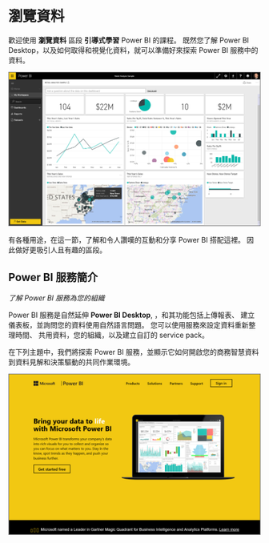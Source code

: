 <properties
   pageTitle="Power BI 服務簡介"
   description="瀏覽資料並與 Power BI 服務的共同作業"
   services="powerbi"
   documentationCenter=""
   authors="davidiseminger"
   manager="mblythe"
   backup=""
   editor=""
   tags=""
   qualityFocus="no"
   qualityDate=""
   featuredVideoId="Wz9f7VjXGdE"
   featuredVideoThumb=""
   courseDuration="2m"/>

<tags
   ms.service="powerbi"
   ms.devlang="NA"
   ms.topic="get-started-article"
   ms.tgt_pltfrm="NA"
   ms.workload="powerbi"
   ms.date="09/29/2016"
   ms.author="davidi"/>

# 瀏覽資料

歡迎使用 **瀏覽資料** 區段 **引導式學習** Power BI 的課程。 既然您了解 Power BI Desktop，以及如何取得和視覺化資料，就可以準備好來探索 Power BI 服務中的資料。

![](media/powerbi-learning-4-0-intro-power-bi-service/4-0_2.png)

有各種用途，在這一節，了解和令人讚嘆的互動和分享 Power BI 搭配這裡。 因此做好更吸引人且有趣的區段。


## Power BI 服務簡介

*了解 Power BI 服務為您的組織*

Power BI 服務是自然延伸 **Power BI Desktop**, ，和其功能包括上傳報表、 建立儀表板，並詢問您的資料使用自然語言問題。 您可以使用服務來設定資料重新整理時間、 共用資料，您的組織，以及建立自訂的 service pack。

在下列主題中，我們將探索 Power BI 服務，並顯示它如何開啟您的商務智慧資料到資料見解和決策驅動的共同作業環境。

![](media/powerbi-learning-4-0-intro-power-bi-service/4-0_1.png)
